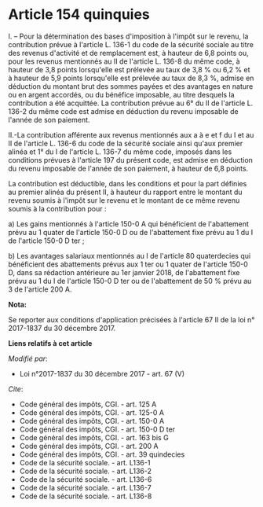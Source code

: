 # Article 154 quinquies

I. – Pour la détermination des bases d'imposition à l'impôt sur le revenu, la contribution prévue à l'article L. 136-1 du
code de la sécurité sociale au titre des revenus d'activité et de remplacement est, à hauteur de 6,8 points ou, pour les
revenus mentionnés au II de l'article L. 136-8 du même code, à hauteur de 3,8 points lorsqu'elle est prélevée au taux de 3,8
% ou 6,2 % et à hauteur de 5,9 points lorsqu'elle est prélevée au taux de 8,3 %, admise en déduction du montant brut des
sommes payées et des avantages en nature ou en argent accordés, ou du bénéfice imposable, au titre desquels la contribution a
été acquittée. La contribution prévue au 6° du II de l'article L. 136-2 du même code est admise en déduction du revenu
imposable de l'année de son paiement.

II.-La contribution afférente aux revenus mentionnés aux a à e et f du I et au II de l'article L. 136-6 du code de la
sécurité sociale ainsi qu'aux premier alinéa et 1° du I de l'article L. 136-7 du même code, imposés dans les conditions
prévues à l'article 197 du présent code, est admise en déduction du revenu imposable de l'année de son paiement, à hauteur de
6,8 points.

La contribution est déductible, dans les conditions et pour la part définies au premier alinéa du présent II, à hauteur du
rapport entre le montant du revenu soumis à l'impôt sur le revenu et le montant de ce même revenu soumis à la contribution
pour :

a) Les gains mentionnés à l'article 150-0 A qui bénéficient de l'abattement prévu au 1 quater de l'article 150-0 D ou de
l'abattement fixe prévu au 1 du I de l'article 150-0 D ter ;

b) Les avantages salariaux mentionnés au I de l'article 80 quaterdecies qui bénéficient des abattements prévus aux 1 ter ou 1
quater de l'article 150-0 D, dans sa rédaction antérieure au 1er janvier 2018, de l'abattement fixe prévu au 1 du I de
l'article 150-0 D ter ou de l'abattement de 50 % prévu au 3 de l'article 200 A.

**Nota:**

Se reporter aux conditions d'application précisées à l'article 67 II de la loi n° 2017-1837 du 30 décembre 2017.

**Liens relatifs à cet article**

_Modifié par_:

  - Loi n°2017-1837 du 30 décembre 2017 - art. 67 (V)

_Cite_:

  - Code général des impôts, CGI. - art. 125 A
  - Code général des impôts, CGI. - art. 125-0 A
  - Code général des impôts, CGI. - art. 150-0 A
  - Code général des impôts, CGI. - art. 150-0 D ter
  - Code général des impôts, CGI. - art. 163 bis G
  - Code général des impôts, CGI. - art. 200 A
  - Code général des impôts, CGI. - art. 39 quindecies
  - Code de la sécurité sociale. - art. L136-1
  - Code de la sécurité sociale. - art. L136-2
  - Code de la sécurité sociale. - art. L136-6
  - Code de la sécurité sociale. - art. L136-7
  - Code de la sécurité sociale. - art. L136-8
